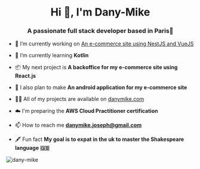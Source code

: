<h1 align="center">Hi 👋, I'm Dany-Mike</h1>
<h3 align="center">A passionate full stack developer based in Paris🗼</h3>

- 🔭 I’m currently working on [An e-commerce site using NestJS and VueJS](https://danymike-vue-ecommerce.herokuapp.com/)

- 🌱 I’m currently learning **Kotlin**

- 📦 My next project is **A backoffice for my e-commerce site using React.js**

- 📱 I also plan to make **An android application for my e-commerce site**

- 👨‍💻 All of my projects are available on <a href="http://danymike.com" target="_blank">danymike.com</a>

- ☁️ I'm preparing the **AWS Cloud Practitioner certification**

- 📫 How to reach me **danymike.joseph@gmail.com**

- 🖋️ Fun fact **My goal is to expat in the uk to master the Shakespeare language 🇬🇧**

<p><img align="center" src="https://github-readme-streak-stats.herokuapp.com/?user=dany-mike&" alt="dany-mike" /></p>

